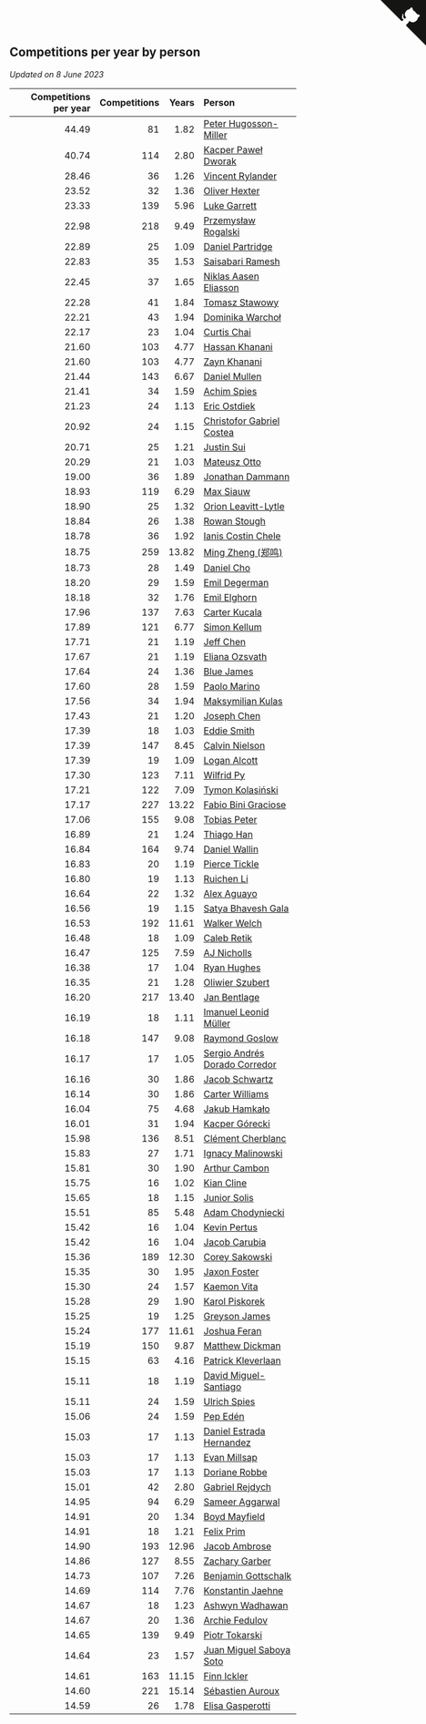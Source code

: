## Competitions per year by person

*Updated on  8 June 2023*

| Competitions per year | Competitions | Years | Person |
| ---: | ---: | ---: | :--- |
| 44.49 | 81 | 1.82 | [Peter Hugosson-Miller](https://www.worldcubeassociation.org/persons/2021HUGO01) |
| 40.74 | 114 | 2.80 | [Kacper Paweł Dworak](https://www.worldcubeassociation.org/persons/2020DWOR01) |
| 28.46 | 36 | 1.26 | [Vincent Rylander](https://www.worldcubeassociation.org/persons/2022RYLA01) |
| 23.52 | 32 | 1.36 | [Oliver Hexter](https://www.worldcubeassociation.org/persons/2022HEXT01) |
| 23.33 | 139 | 5.96 | [Luke Garrett](https://www.worldcubeassociation.org/persons/2017GARR05) |
| 22.98 | 218 | 9.49 | [Przemysław Rogalski](https://www.worldcubeassociation.org/persons/2013ROGA02) |
| 22.89 | 25 | 1.09 | [Daniel Partridge](https://www.worldcubeassociation.org/persons/2022PART02) |
| 22.83 | 35 | 1.53 | [Saisabari Ramesh](https://www.worldcubeassociation.org/persons/2021RAME01) |
| 22.45 | 37 | 1.65 | [Niklas Aasen Eliasson](https://www.worldcubeassociation.org/persons/2021ELIA01) |
| 22.28 | 41 | 1.84 | [Tomasz Stawowy](https://www.worldcubeassociation.org/persons/2021STAW01) |
| 22.21 | 43 | 1.94 | [Dominika Warchoł](https://www.worldcubeassociation.org/persons/2021WARC01) |
| 22.17 | 23 | 1.04 | [Curtis Chai](https://www.worldcubeassociation.org/persons/2022CHAI02) |
| 21.60 | 103 | 4.77 | [Hassan Khanani](https://www.worldcubeassociation.org/persons/2018KHAN26) |
| 21.60 | 103 | 4.77 | [Zayn Khanani](https://www.worldcubeassociation.org/persons/2018KHAN28) |
| 21.44 | 143 | 6.67 | [Daniel Mullen](https://www.worldcubeassociation.org/persons/2016MULL04) |
| 21.41 | 34 | 1.59 | [Achim Spies](https://www.worldcubeassociation.org/persons/2021SPIE01) |
| 21.23 | 24 | 1.13 | [Eric Ostdiek](https://www.worldcubeassociation.org/persons/2022OSTD01) |
| 20.92 | 24 | 1.15 | [Christofor Gabriel Costea](https://www.worldcubeassociation.org/persons/2022COST03) |
| 20.71 | 25 | 1.21 | [Justin Sui](https://www.worldcubeassociation.org/persons/2022SUIJ01) |
| 20.29 | 21 | 1.03 | [Mateusz Otto](https://www.worldcubeassociation.org/persons/2022OTTO01) |
| 19.00 | 36 | 1.89 | [Jonathan Dammann](https://www.worldcubeassociation.org/persons/2021DAMM01) |
| 18.93 | 119 | 6.29 | [Max Siauw](https://www.worldcubeassociation.org/persons/2017SIAU02) |
| 18.90 | 25 | 1.32 | [Orion Leavitt-Lytle](https://www.worldcubeassociation.org/persons/2022LEAV01) |
| 18.84 | 26 | 1.38 | [Rowan Stough](https://www.worldcubeassociation.org/persons/2022STOU01) |
| 18.78 | 36 | 1.92 | [Ianis Costin Chele](https://www.worldcubeassociation.org/persons/2021CHEL01) |
| 18.75 | 259 | 13.82 | [Ming Zheng (郑鸣)](https://www.worldcubeassociation.org/persons/2009ZHEN11) |
| 18.73 | 28 | 1.49 | [Daniel Cho](https://www.worldcubeassociation.org/persons/2021CHOD01) |
| 18.20 | 29 | 1.59 | [Emil Degerman](https://www.worldcubeassociation.org/persons/2021DEGE01) |
| 18.18 | 32 | 1.76 | [Emil Elghorn](https://www.worldcubeassociation.org/persons/2021ELGH01) |
| 17.96 | 137 | 7.63 | [Carter Kucala](https://www.worldcubeassociation.org/persons/2015KUCA01) |
| 17.89 | 121 | 6.77 | [Simon Kellum](https://www.worldcubeassociation.org/persons/2016KELL12) |
| 17.71 | 21 | 1.19 | [Jeff Chen](https://www.worldcubeassociation.org/persons/2022CHEN19) |
| 17.67 | 21 | 1.19 | [Eliana Ozsvath](https://www.worldcubeassociation.org/persons/2022OZSV01) |
| 17.64 | 24 | 1.36 | [Blue James](https://www.worldcubeassociation.org/persons/2022JAME01) |
| 17.60 | 28 | 1.59 | [Paolo Marino](https://www.worldcubeassociation.org/persons/2021MARI04) |
| 17.56 | 34 | 1.94 | [Maksymilian Kulas](https://www.worldcubeassociation.org/persons/2021KULA02) |
| 17.43 | 21 | 1.20 | [Joseph Chen](https://www.worldcubeassociation.org/persons/2022CHEN16) |
| 17.39 | 18 | 1.03 | [Eddie Smith](https://www.worldcubeassociation.org/persons/2022SMIT20) |
| 17.39 | 147 | 8.45 | [Calvin Nielson](https://www.worldcubeassociation.org/persons/2014NIEL03) |
| 17.39 | 19 | 1.09 | [Logan Alcott](https://www.worldcubeassociation.org/persons/2022ALCO02) |
| 17.30 | 123 | 7.11 | [Wilfrid Py](https://www.worldcubeassociation.org/persons/2016PYWI01) |
| 17.21 | 122 | 7.09 | [Tymon Kolasiński](https://www.worldcubeassociation.org/persons/2016KOLA02) |
| 17.17 | 227 | 13.22 | [Fabio Bini Graciose](https://www.worldcubeassociation.org/persons/2010GRAC02) |
| 17.06 | 155 | 9.08 | [Tobias Peter](https://www.worldcubeassociation.org/persons/2014PETE03) |
| 16.89 | 21 | 1.24 | [Thiago Han](https://www.worldcubeassociation.org/persons/2022HANT01) |
| 16.84 | 164 | 9.74 | [Daniel Wallin](https://www.worldcubeassociation.org/persons/2013WALL03) |
| 16.83 | 20 | 1.19 | [Pierce Tickle](https://www.worldcubeassociation.org/persons/2022TICK01) |
| 16.80 | 19 | 1.13 | [Ruichen Li](https://www.worldcubeassociation.org/persons/2022LIRU02) |
| 16.64 | 22 | 1.32 | [Alex Aguayo](https://www.worldcubeassociation.org/persons/2022AGUA01) |
| 16.56 | 19 | 1.15 | [Satya Bhavesh Gala](https://www.worldcubeassociation.org/persons/2022GALA03) |
| 16.53 | 192 | 11.61 | [Walker Welch](https://www.worldcubeassociation.org/persons/2011WELC01) |
| 16.48 | 18 | 1.09 | [Caleb Retik](https://www.worldcubeassociation.org/persons/2022RETI01) |
| 16.47 | 125 | 7.59 | [AJ Nicholls](https://www.worldcubeassociation.org/persons/2015NICH04) |
| 16.38 | 17 | 1.04 | [Ryan Hughes](https://www.worldcubeassociation.org/persons/2022HUGH04) |
| 16.35 | 21 | 1.28 | [Oliwier Szubert](https://www.worldcubeassociation.org/persons/2022SZUB01) |
| 16.20 | 217 | 13.40 | [Jan Bentlage](https://www.worldcubeassociation.org/persons/2010BENT01) |
| 16.19 | 18 | 1.11 | [Imanuel Leonid Müller](https://www.worldcubeassociation.org/persons/2022MULL02) |
| 16.18 | 147 | 9.08 | [Raymond Goslow](https://www.worldcubeassociation.org/persons/2014GOSL01) |
| 16.17 | 17 | 1.05 | [Sergio Andrés Dorado Corredor](https://www.worldcubeassociation.org/persons/2022CORR05) |
| 16.16 | 30 | 1.86 | [Jacob Schwartz](https://www.worldcubeassociation.org/persons/2021SCHW01) |
| 16.14 | 30 | 1.86 | [Carter Williams](https://www.worldcubeassociation.org/persons/2021WILL06) |
| 16.04 | 75 | 4.68 | [Jakub Hamkało](https://www.worldcubeassociation.org/persons/2018HAMK01) |
| 16.01 | 31 | 1.94 | [Kacper Górecki](https://www.worldcubeassociation.org/persons/2021GORE01) |
| 15.98 | 136 | 8.51 | [Clément Cherblanc](https://www.worldcubeassociation.org/persons/2014CHER05) |
| 15.83 | 27 | 1.71 | [Ignacy Malinowski](https://www.worldcubeassociation.org/persons/2021MALI02) |
| 15.81 | 30 | 1.90 | [Arthur Cambon](https://www.worldcubeassociation.org/persons/2021CAMB01) |
| 15.75 | 16 | 1.02 | [Kian Cline](https://www.worldcubeassociation.org/persons/2022CLIN01) |
| 15.65 | 18 | 1.15 | [Junior Solis](https://www.worldcubeassociation.org/persons/2022SOLI03) |
| 15.51 | 85 | 5.48 | [Adam Chodyniecki](https://www.worldcubeassociation.org/persons/2017CHOD02) |
| 15.42 | 16 | 1.04 | [Kevin Pertus](https://www.worldcubeassociation.org/persons/2022PERT01) |
| 15.42 | 16 | 1.04 | [Jacob Carubia](https://www.worldcubeassociation.org/persons/2022CARU02) |
| 15.36 | 189 | 12.30 | [Corey Sakowski](https://www.worldcubeassociation.org/persons/2011SAKO01) |
| 15.35 | 30 | 1.95 | [Jaxon Foster](https://www.worldcubeassociation.org/persons/2021FOST01) |
| 15.30 | 24 | 1.57 | [Kaemon Vita](https://www.worldcubeassociation.org/persons/2021VITA01) |
| 15.28 | 29 | 1.90 | [Karol Piskorek](https://www.worldcubeassociation.org/persons/2021PISK01) |
| 15.25 | 19 | 1.25 | [Greyson James](https://www.worldcubeassociation.org/persons/2022JAME02) |
| 15.24 | 177 | 11.61 | [Joshua Feran](https://www.worldcubeassociation.org/persons/2011FERA01) |
| 15.19 | 150 | 9.87 | [Matthew Dickman](https://www.worldcubeassociation.org/persons/2013DICK01) |
| 15.15 | 63 | 4.16 | [Patrick Kleverlaan](https://www.worldcubeassociation.org/persons/2019KLEV01) |
| 15.11 | 18 | 1.19 | [David Miguel-Santiago](https://www.worldcubeassociation.org/persons/2022MIGU02) |
| 15.11 | 24 | 1.59 | [Ulrich Spies](https://www.worldcubeassociation.org/persons/2021SPIE02) |
| 15.06 | 24 | 1.59 | [Pep Edén](https://www.worldcubeassociation.org/persons/2021EDEN01) |
| 15.03 | 17 | 1.13 | [Daniel Estrada Hernandez](https://www.worldcubeassociation.org/persons/2022HERN07) |
| 15.03 | 17 | 1.13 | [Evan Millsap](https://www.worldcubeassociation.org/persons/2022MILL05) |
| 15.03 | 17 | 1.13 | [Doriane Robbe](https://www.worldcubeassociation.org/persons/2022ROBB03) |
| 15.01 | 42 | 2.80 | [Gabriel Rejdych](https://www.worldcubeassociation.org/persons/2020REJD01) |
| 14.95 | 94 | 6.29 | [Sameer Aggarwal](https://www.worldcubeassociation.org/persons/2017AGGA01) |
| 14.91 | 20 | 1.34 | [Boyd Mayfield](https://www.worldcubeassociation.org/persons/2022MAYF01) |
| 14.91 | 18 | 1.21 | [Felix Prim](https://www.worldcubeassociation.org/persons/2022PRIM01) |
| 14.90 | 193 | 12.96 | [Jacob Ambrose](https://www.worldcubeassociation.org/persons/2010AMBR01) |
| 14.86 | 127 | 8.55 | [Zachary Garber](https://www.worldcubeassociation.org/persons/2014GARB01) |
| 14.73 | 107 | 7.26 | [Benjamin Gottschalk](https://www.worldcubeassociation.org/persons/2016GOTT01) |
| 14.69 | 114 | 7.76 | [Konstantin Jaehne](https://www.worldcubeassociation.org/persons/2015JAEH01) |
| 14.67 | 18 | 1.23 | [Ashwyn Wadhawan](https://www.worldcubeassociation.org/persons/2022WADH02) |
| 14.67 | 20 | 1.36 | [Archie Fedulov](https://www.worldcubeassociation.org/persons/2022FEDU01) |
| 14.65 | 139 | 9.49 | [Piotr Tokarski](https://www.worldcubeassociation.org/persons/2013TOKA01) |
| 14.64 | 23 | 1.57 | [Juan Miguel Saboya Soto](https://www.worldcubeassociation.org/persons/2021SOTO01) |
| 14.61 | 163 | 11.15 | [Finn Ickler](https://www.worldcubeassociation.org/persons/2012ICKL01) |
| 14.60 | 221 | 15.14 | [Sébastien Auroux](https://www.worldcubeassociation.org/persons/2008AURO01) |
| 14.59 | 26 | 1.78 | [Elisa Gasperotti](https://www.worldcubeassociation.org/persons/2021GASP01) |


<a href="https://github.com/jonatanklosko/wca_statistics" class="github-corner" aria-label="View source on Github"><svg width="80" height="80" viewBox="0 0 250 250" style="fill:#151513; color:#fff; position: absolute; top: 0; border: 0; right: 0;" aria-hidden="true"><path d="M0,0 L115,115 L130,115 L142,142 L250,250 L250,0 Z"></path><path d="M128.3,109.0 C113.8,99.7 119.0,89.6 119.0,89.6 C122.0,82.7 120.5,78.6 120.5,78.6 C119.2,72.0 123.4,76.3 123.4,76.3 C127.3,80.9 125.5,87.3 125.5,87.3 C122.9,97.6 130.6,101.9 134.4,103.2" fill="currentColor" style="transform-origin: 130px 106px;" class="octo-arm"></path><path d="M115.0,115.0 C114.9,115.1 118.7,116.5 119.8,115.4 L133.7,101.6 C136.9,99.2 139.9,98.4 142.2,98.6 C133.8,88.0 127.5,74.4 143.8,58.0 C148.5,53.4 154.0,51.2 159.7,51.0 C160.3,49.4 163.2,43.6 171.4,40.1 C171.4,40.1 176.1,42.5 178.8,56.2 C183.1,58.6 187.2,61.8 190.9,65.4 C194.5,69.0 197.7,73.2 200.1,77.6 C213.8,80.2 216.3,84.9 216.3,84.9 C212.7,93.1 206.9,96.0 205.4,96.6 C205.1,102.4 203.0,107.8 198.3,112.5 C181.9,128.9 168.3,122.5 157.7,114.1 C157.9,116.9 156.7,120.9 152.7,124.9 L141.0,136.5 C139.8,137.7 141.6,141.9 141.8,141.8 Z" fill="currentColor" class="octo-body"></path></svg></a><style>.github-corner:hover .octo-arm{animation:octocat-wave 560ms ease-in-out}@keyframes octocat-wave{0%,100%{transform:rotate(0)}20%,60%{transform:rotate(-25deg)}40%,80%{transform:rotate(10deg)}}@media (max-width:500px){.github-corner:hover .octo-arm{animation:none}.github-corner .octo-arm{animation:octocat-wave 560ms ease-in-out}}</style>
